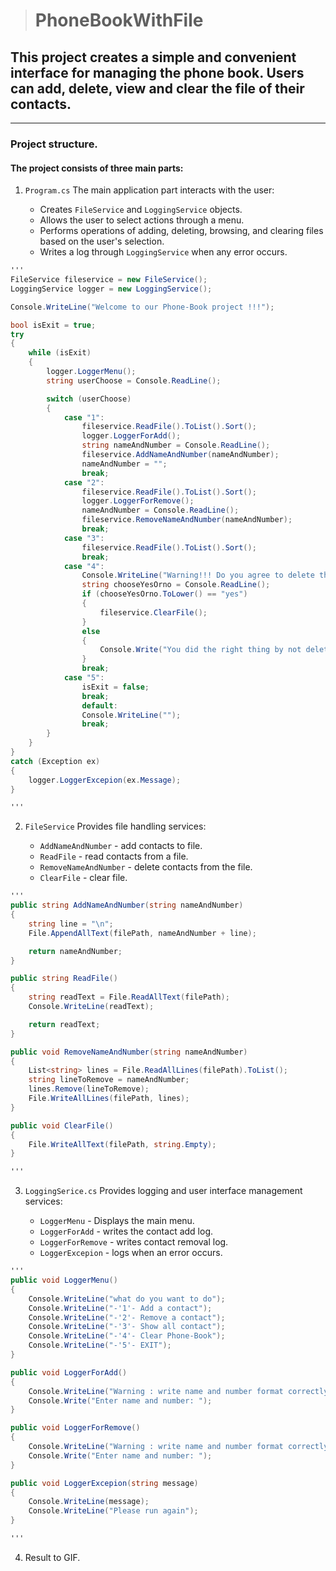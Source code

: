 > # PhoneBookWithFile

## This project creates a simple and convenient interface for managing the phone book. Users can add, delete, view and clear the file of their contacts.

-----------------------------------------------

### Project structure.

#### The project consists of three main parts:

1. `Program.cs` The main application part interacts with the user:
    
     * Creates `FileService` and `LoggingService` objects.
     * Allows the user to select actions through a menu.
     * Performs operations of adding, deleting, browsing, and clearing files based on the user's selection.
     * Writes a log through `LoggingService` when any error occurs.

```cs 
'''
FileService fileservice = new FileService();
LoggingService logger = new LoggingService();

Console.WriteLine("Welcome to our Phone-Book project !!!");

bool isExit = true;
try
{
    while (isExit)
    {
        logger.LoggerMenu();
        string userChoose = Console.ReadLine();

        switch (userChoose)
        {
            case "1":
                fileservice.ReadFile().ToList().Sort();
                logger.LoggerForAdd();
                string nameAndNumber = Console.ReadLine();
                fileservice.AddNameAndNumber(nameAndNumber);
                nameAndNumber = "";
                break;
            case "2":
                fileservice.ReadFile().ToList().Sort();
                logger.LoggerForRemove();
                nameAndNumber = Console.ReadLine();
                fileservice.RemoveNameAndNumber(nameAndNumber);
                break;
            case "3":
                fileservice.ReadFile().ToList().Sort();
                break;
            case "4":
                Console.WriteLine("Warning!!! Do you agree to delete the file: yes/no");
                string chooseYesOrno = Console.ReadLine();
                if (chooseYesOrno.ToLower() == "yes")
                {
                    fileservice.ClearFile();
                }
                else
                {
                    Console.Write("You did the right thing by not deleting the file!!!");
                }
                break;
            case "5":
                isExit = false;
                break;
                default:
                Console.WriteLine("");
                break;
        }
    }
}
catch (Exception ex)
{
    logger.LoggerExcepion(ex.Message);
}

'''
```

2. `FileService` Provides file handling services:

    * `AddNameAndNumber` - add contacts to file.
    * `ReadFile` - read contacts from a file.
    * `RemoveNameAndNumber` - delete contacts from the file.
    * `ClearFile` - clear file.

```cs
'''
public string AddNameAndNumber(string nameAndNumber)
{
    string line = "\n";
    File.AppendAllText(filePath, nameAndNumber + line);

    return nameAndNumber;
}

public string ReadFile()
{
    string readText = File.ReadAllText(filePath);
    Console.WriteLine(readText);

    return readText;
}

public void RemoveNameAndNumber(string nameAndNumber)
{
    List<string> lines = File.ReadAllLines(filePath).ToList();
    string lineToRemove = nameAndNumber;
    lines.Remove(lineToRemove);
    File.WriteAllLines(filePath, lines);
}

public void ClearFile()
{
    File.WriteAllText(filePath, string.Empty);
}

'''
```

3. `LoggingSerice.cs` Provides logging and user interface management services:

    * `LoggerMenu` - Displays the main menu.
    * `LoggerForAdd` - writes the contact add log.
    * `LoggerForRemove` - writes contact removal log.
    * `LoggerExcepion` - logs when an error occurs.

```cs
'''
public void LoggerMenu()
{
    Console.WriteLine("what do you want to do");
    Console.WriteLine("-'1'- Add a contact");
    Console.WriteLine("-'2'- Remove a contact");
    Console.WriteLine("-'3'- Show all contact");
    Console.WriteLine("-'4'- Clear Phone-Book");
    Console.WriteLine("-'5'- EXIT");            
}

public void LoggerForAdd()
{
    Console.WriteLine("Warning : write name and number format correctly to add: (Sherzod +998918285636)");
    Console.Write("Enter name and number: ");
}

public void LoggerForRemove()
{
    Console.WriteLine("Warning : write name and number format correctly to delete: (Sherzod +998918285636)");
    Console.Write("Enter name and number: ");
}

public void LoggerExcepion(string message)
{
    Console.WriteLine(message);
    Console.WriteLine("Please run again");
}

'''
```
4. Result to GIF.



